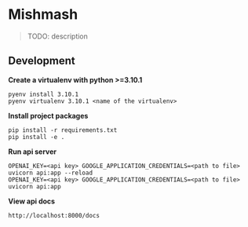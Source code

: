 # Mishmash

> TODO: description

## Development

**Create a virtualenv with python >=3.10.1**
```
pyenv install 3.10.1
pyenv virtualenv 3.10.1 <name of the virtualenv>
```

**Install project packages**
```
pip install -r requirements.txt
pip install -e .
```

**Run api server**
```
OPENAI_KEY=<api key> GOOGLE_APPLICATION_CREDENTIALS=<path to file> uvicorn api:app --reload
OPENAI_KEY=<api key> GOOGLE_APPLICATION_CREDENTIALS=<path to file> uvicorn api:app
```

**View api docs**
```
http://localhost:8000/docs
```
